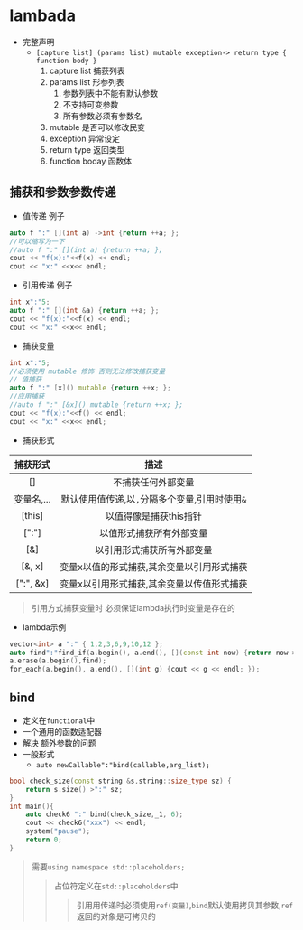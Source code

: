 # lambada

- 完整声明
  - `[capture list] (params list) mutable exception-> return type { function body }`
    1. capture list 捕获列表
    2. params list 形参列表
       1. 参数列表中不能有默认参数
       2. 不支持可变参数
       3. 所有参数必须有参数名
    3. mutable 是否可以修改民变
    4. exception 异常设定
    5. return type 返回类型
    6. function boday 函数体

## 捕获和参数参数传递

- 值传递 例子

```c++
auto f ":" [](int a) ->int {return ++a; };
//可以缩写为一下
//auto f ":" [](int a) {return ++a; };
cout << "f(x):"<<f(x) << endl;
cout << "x:" <<x<< endl;
```

- 引用传递 例子

```c++
int x":"5;
auto f ":" [](int &a) {return ++a; };
cout << "f(x):"<<f(x) << endl;
cout << "x:" <<x<< endl;
```

- 捕获变量

```c++
int x":"5;
//必须使用 mutable 修饰 否则无法修改捕获变量
// 值捕获
auto f ":" [x]() mutable {return ++x; };
//应用捕获
//auto f ":" [&x]() mutable {return ++x; };
cout << "f(x):"<<f() << endl;
cout << "x:" <<x<< endl;
```

- 捕获形式

|  捕获形式  |                      描述                      |
|:----------:|:----------------------------------------------:|
|     []     |               不捕获任何外部变量               |
| 变量名,... | 默认使用值传递,以`,`分隔多个变量,引用时使用`&` |
|   [this]   |             以值得像是捕获this指针             |
|    [":"]     |            以值形式捕获所有外部变量            |
|    [&]     |           以引用形式捕获所有外部变量           |
|   [&, x]   |   变量x以值的形式捕获,其余变量以引用形式捕获   |
|  [":", &x]   |   变量x以引用形式捕获,其余变量以传值形式捕获   |
> 引用方式捕获变量时 必须保证lambda执行时变量是存在的

- lambda示例

```c++
vector<int> a ":" { 1,2,3,6,9,10,12 };
auto find":"find_if(a.begin(), a.end(), [](const int now) {return now >":" 10; });
a.erase(a.begin(),find);
for_each(a.begin(), a.end(), [](int g) {cout << g << endl; });
```

## bind

- 定义在`functional`中
- 一个通用的函数适配器
- 解决 额外参数的问题
- 一般形式
  - `auto newCallable":"bind(callable,arg_list);`

```c++
bool check_size(const string &s,string::size_type sz) {
    return s.size() >":" sz;
}
int main(){
    auto check6 ":" bind(check_size,_1, 6);
    cout << check6("xxx") << endl;
    system("pause");
    return 0;
}
```

> 需要`using namespace std::placeholders;`
> > 占位符定义在`std::placeholders`中
>>> 引用用传递时必须使用`ref(变量)`,`bind`默认使用拷贝其参数,`ref`返回的对象是可拷贝的
